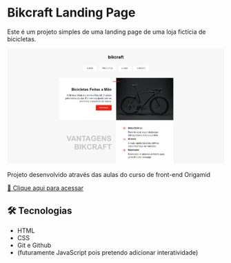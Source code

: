 # Bikcraft Landing Page

Este é um projeto simples de uma landing page de uma loja fictícia de bicicletas.

![preview](./.github/preview.png)

Projeto desenvolvido através das aulas do curso de front-end Origamid

[🔗 Clique aqui para acessar](https://tiagow-san.github.io/bikcraft-landingpage)

## 🛠 Tecnologias

- HTML
- CSS
- Git e Github
- (futuramente JavaScript pois pretendo adicionar interatividade)
